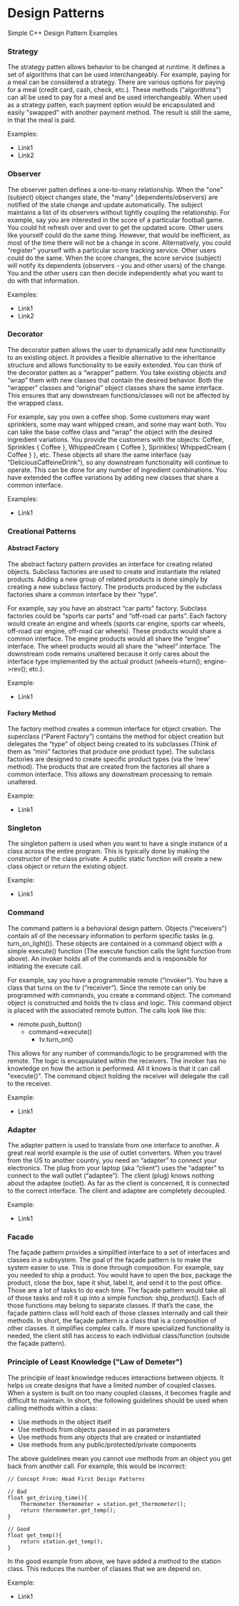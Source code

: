 # Design Patterns
Simple C++ Design Pattern Examples

### Strategy
The strategy patten allows behavior to be changed at runtime.  It defines a set of algorithms that can be used interchangeably.  For example, paying for a meal can be considered a strategy.  There are various options for paying for a meal (credit card, cash, check, etc.).  These methods ("algorithms") can all be used to pay for a meal and be used interchangeably.  When used as a strategy patten, each payment option would be encapsulated and easily "swapped" with another payment method.  The result is still the same, in that the meal is paid.

Examples:
  - Link1
  - Link2

### Observer
The observer patten defines a one-to-many relationship.  When the "one" (subject) object changes state, the "many" (dependents/observers) are notified of the state change and update automatically.  The subject maintains a list of its observers without tightly coupling the relationship.  For example, say you are interested in the score of a particular football game.  You could hit refresh over and over to get the updated score.  Other users like yourself could do the same thing.  However, that would be inefficient, as most of the time there will not be a change in score.  Alternatively, you could "register" yourself with a particular score tracking service.  Other users could do the same.  When the score changes, the score service (subject) will notify its dependents (observers - you and other users) of the change.  You and the other users can then decide independently what you want to do with that information.

Examples:
  - Link1
  - Link2

### Decorator
The decorator patten allows the user to dynamically add new functionality to an existing object.  It provides a flexible alternative to the inheritance structure and allows functionality to be easily extended.  You can think of the decorator patten as a “wrapper” pattern.  You take existing objects and “wrap” them with new classes that contain the desired behavior.  Both the “wrapper” classes and “original” object classes share the same interface.  This ensures that any downstream functions/classes will not be affected by the wrapped class.

For example, say you own a coffee shop.  Some customers may want sprinklers, some may want whipped cream, and some may want both.  You can take the base coffee class and “wrap” the object with the desired ingredient variations.  You provide the customers with the objects: Coffee, Sprinkles { Coffee }, WhippedCream { Coffee }, Sprinkles{ WhippedCream { Coffee } }, etc.  These objects all share the same interface (say “DeliciousCaffeineDrink”), so any downstream functionality will continue to operate.  This can be done for any number of ingredient combinations.  You have extended the coffee variations by adding new classes that share a common interface.

Examples:
  - Link1
  
### Creational Patterns
  
#### Abstract Factory
The abstract factory pattern provides an interface for creating related objects.  Subclass factories are used to create and instantiate the related products.   Adding a new group of related products is done simply by creating a new subclass factory.  The products produced by the subclass factories share a common interface by their “type”.  

For example, say you have an abstract “car parts” factory.  Subclass factories could be “sports car parts” and “off-road car parts”.  Each factory would create an engine and wheels (sports car engine, sports car wheels, off-road car engine, off-road car wheels).  These products would share a common interface.  The engine products would all share the “engine” interface.  The wheel products would all share the “wheel” interface.  The downstream code remains unaltered because it only cares about the interface type implemented by the actual product (wheels->turn(); engine->rev(); etc.).

Example:
  - Link1

#### Factory Method
The factory method creates a common interface for object creation.  The superclass (“Parent Factory”) contains the method for object creation but delegates the “type” of object being created to its subclasses (Think of them as “mini” factories that produce one product type).  The subclass factories are designed to create specific product types (via the ‘new’ method).  The products that are created from the factories all share a common interface.  This allows any downstream processing to remain unaltered.  

Example:
  - Link1

### Singleton
The singleton pattern is used when you want to have a single instance of a class across the entire program.  This is typically done by making the constructor of the class private.  A public static function will create a new class object or return the existing object.

Example:
  - Link1
  
### Command
The command pattern is a behavioral design pattern.  Objects (“receivers”) contain all of the necessary information to perform specific tasks (e.g. turn_on_light()).  These objects are contained in a command object with a simple execute() function (The execute function calls the light function from above).  An invoker holds all of the commands and is responsible for initiating the execute call.

For example, say you have a programmable remote (“invoker”).  You have a class that turns on the tv (“receiver”).  Since the remote can only be programmed with commands, you create a command object.  The command object is constructed and holds the tv class and logic.  This command object is placed with the associated remote button.  The calls look like this:  
  - remote.push_button()
    - command->execute()
	  - tv.turn_on()

This allows for any number of commands/logic to be programmed with the remote.  The logic is encapsulated within the receivers.  The invoker has no knowledge on how the action is performed.  All it knows is that it can call "execute()".  The command object holding the receiver will delegate the call to the receiver.

Example:
  - Link1

### Adapter
The adapter pattern is used to translate from one interface to another.  A great real world example is the use of outlet converters.  When you travel from the US to another country, you need an “adapter” to connect your electronics.  The plug from your laptop (aka “client”) uses the “adapter” to connect to the wall outlet (“adaptee”).  The client (plug) knows nothing about the adaptee (outlet).  As far as the client is concerned, it is connected to the correct interface.  The client and adaptee are completely decoupled. 

Example:
  - Link1

### Facade
The façade pattern provides a simplified interface to a set of interfaces and classes in a subsystem.  The goal of the façade pattern is to make the system easier to use.  This is done through composition.  For example, say you needed to ship a product.  You would have to open the box, package the product, close the box, tape it shut, label it, and send it to the post office.  Those are a lot of tasks to do each time.  The façade pattern would take all of those tasks and roll it up into a simple function: ship_product().  Each of those functions may belong to separate classes.  If that’s the case, the façade pattern class will hold each of those classes internally and call their methods.  In short, the façade pattern is a class that is a composition of other classes.  It simplifies complex calls.  If more specialized functionality is needed, the client still has access to each individual class/function (outside the façade pattern).

### Principle of Least Knowledge ("Law of Demeter")
The principle of least knowledge reduces interactions between objects.  It helps us create designs that have a limited number of coupled classes.  When a system is built on too many coupled classes, it becomes fragile and difficult to maintain.  In short, the following guidelines should be used when calling methods within a class:
  -	Use methods in the object itself
  -	Use methods from objects passed in as parameters
  - Use methods from any objects that are created or instantiated
  -	Use methods from any public/protected/private components

The above guidelines mean you cannot use methods from an object you get back from another call.  For example, this would be incorrect:
```
// Concept From: Head First Design Patterns

// Bad
float get_driving_time(){
	Thermometer thermometer = station.get_thermometer();
	return thermometer.get_temp();
}

// Good
float get_temp(){
	return station.get_temp();
}
```

In the good example from above, we have added a method to the station class.  This reduces the number of classes that we are depend on.

Example:
  - Link1
